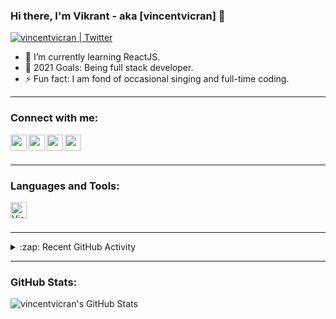 ### Hi there, I'm Vikrant - aka [vincentvicran] 👋
[<img alt="vincentvicran | Twitter" src="https://img.shields.io/twitter/follow/vicran_vincent?color=1da1f2&logo=Twitter&style=for-the-badge" />][twitter]
</br>

- 🌱 I’m currently learning ReactJS.
- 🥅 2021 Goals: Being full stack developer.
- ⚡ Fun fact: I am fond of occasional singing and full-time coding.

---

### Connect with me:
[<img align="left" alt="vincentvicran | Youtube" style="color: white;" width="26px" src="https://img.icons8.com/color/48/000000/youtube-play.png" />][youtube]
[<img align="left" alt="vincentvicran | Twitter" style="color: white;" width="26px" src="https://img.icons8.com/color/48/000000/twitter--v1.png" />][twitter]
[<img align="left" alt="vincentvicran | LinkedIn" style="color: white;" width="26px" src="https://img.icons8.com/color/48/000000/linkedin-circled--v3.png" />][linkedin]
[<img align="left" alt="vincentvicran | Instagram" style="color: white;" width="26px" src="https://img.icons8.com/color/48/000000/instagram-new--v2.png" />][instagram]
<br />
<br />
  
---

### Languages and Tools:
<img align="left" alt="Visual Studio Code" width="26px" src="https://img.icons8.com/color/48/000000/visual-studio-code-2019.png" />

<br />
<br />

---

<details>
  <summary>:zap: Recent GitHub Activity</summary>
  
<!--START_SECTION:activity-->
1. ❌ Closed PR [#1](https://github.com/vincentvicran/bikeSpareParts/pull/1) in [vincentvicran/bikeSpareParts](https://github.com/vincentvicran/bikeSpareParts)
2. 💪 Opened PR [#1](https://github.com/vincentvicran/bikeSpareParts/pull/1) in [vincentvicran/bikeSpareParts](https://github.com/vincentvicran/bikeSpareParts)
3. 🎉 Merged PR [#12](https://github.com/vincentvicran/taxSystem/pull/12) in [vincentvicran/taxSystem](https://github.com/vincentvicran/taxSystem)
4. 💪 Opened PR [#12](https://github.com/vincentvicran/taxSystem/pull/12) in [vincentvicran/taxSystem](https://github.com/vincentvicran/taxSystem)
5. 🎉 Merged PR [#11](https://github.com/vincentvicran/taxSystem/pull/11) in [vincentvicran/taxSystem](https://github.com/vincentvicran/taxSystem)
<!--END_SECTION:activity-->

</details>

---

### GitHub Stats:

<img alt="vincentvicran's GitHub Stats" src="https://github-readme-stats.vincentvicran.vercel.app/api?username=vincentvicran&show_icons=true&hide_border=true&count_private=true&theme=algolia" />


[twitter]: https://twitter.com/vicran_vincent
[youtube]: https://www.youtube.com/channel/UC7E6HffqP3FQKNiacSAY4zg
[instagram]: https://www.instagram.com/vincentvicran
[linkedin]: https://www.linkedin.com/in/vikrant-shrestha-90774719a
